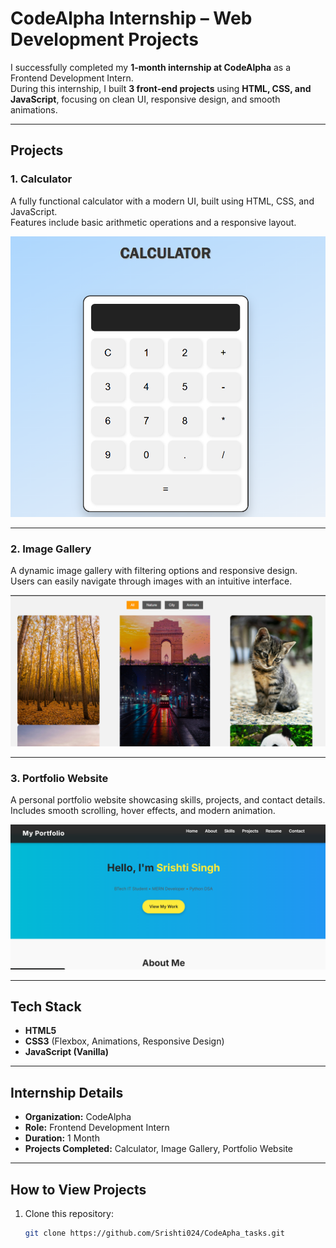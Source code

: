 # CodeAlpha Internship – Web Development Projects

I successfully completed my **1-month internship at CodeAlpha** as a Frontend Development Intern.  
During this internship, I built **3 front-end projects** using **HTML, CSS, and JavaScript**, focusing on clean UI, responsive design, and smooth animations.

---

## Projects

### 1. Calculator
A fully functional calculator with a modern UI, built using HTML, CSS, and JavaScript.  
Features include basic arithmetic operations and a responsive layout.  

![Calculator Screenshot](SS/CALCULATOR.png)

---

### 2. Image Gallery
A dynamic image gallery with filtering options and responsive design.  
Users can easily navigate through images with an intuitive interface.  

![Image Gallery Screenshot](SS/GALLERY.png)

---

### 3. Portfolio Website
A personal portfolio website showcasing skills, projects, and contact details.  
Includes smooth scrolling, hover effects, and modern animation.  

![Portfolio Screenshot](SS/PORTFOLIO.png)

---

## Tech Stack
- **HTML5**  
- **CSS3** (Flexbox, Animations, Responsive Design)  
- **JavaScript (Vanilla)**  

---

## Internship Details
- **Organization:** CodeAlpha  
- **Role:** Frontend Development Intern  
- **Duration:** 1 Month  
- **Projects Completed:** Calculator, Image Gallery, Portfolio Website  

---

## How to View Projects
1. Clone this repository:
   ```bash
   git clone https://github.com/Srishti024/CodeApha_tasks.git
